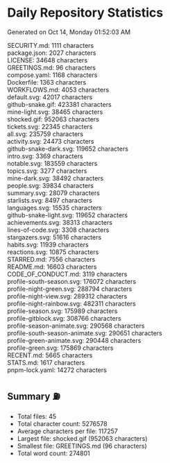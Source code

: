 # Daily Repository Statistics 
Generated on Oct 14, Monday 01:52:03 AM  

SECURITY.md: 1111 characters  
package.json: 2027 characters  
LICENSE: 34648 characters  
GREETINGS.md: 96 characters  
compose.yaml: 1168 characters  
Dockerfile: 1363 characters  
WORKFLOWS.md: 4053 characters  
default.svg: 42017 characters  
github-snake.gif: 423381 characters  
mine-light.svg: 38465 characters  
shocked.gif: 952063 characters  
tickets.svg: 22345 characters  
all.svg: 235759 characters  
activity.svg: 24473 characters  
github-snake-dark.svg: 119652 characters  
intro.svg: 3369 characters  
notable.svg: 183559 characters  
topics.svg: 3277 characters  
mine-dark.svg: 38492 characters  
people.svg: 39834 characters  
summary.svg: 28079 characters  
starlists.svg: 8497 characters  
languages.svg: 15535 characters  
github-snake-light.svg: 119652 characters  
achievements.svg: 38313 characters  
lines-of-code.svg: 3308 characters  
stargazers.svg: 51616 characters  
habits.svg: 11939 characters  
reactions.svg: 10875 characters  
STARRED.md: 7556 characters  
README.md: 16603 characters  
CODE_OF_CONDUCT.md: 3119 characters  
profile-south-season.svg: 176072 characters  
profile-night-green.svg: 288794 characters  
profile-night-view.svg: 289312 characters  
profile-night-rainbow.svg: 482311 characters  
profile-season.svg: 175989 characters  
profile-gitblock.svg: 308766 characters  
profile-season-animate.svg: 290568 characters  
profile-south-season-animate.svg: 290651 characters  
profile-green-animate.svg: 290448 characters  
profile-green.svg: 175869 characters  
RECENT.md: 5665 characters  
STATS.md: 1617 characters  
pnpm-lock.yaml: 14272 characters  

## Summary ⛽  
- Total files: 45  
- Total character count: 5276578  
- Average characters per file: 117257  
- Largest file: shocked.gif (952063 characters)  
- Smallest file: GREETINGS.md (96 characters)  
- Total word count: 274801  
